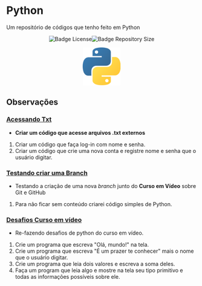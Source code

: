# Python
 Um repositório de códigos que tenho feito em Python
 <p align="center"><img src="https://img.shields.io/github/license/shimiguel/Python?style=for-the-badge" alt="Badge License" margin-right="5px"><img src="https://img.shields.io/github/languages/code-size/shimiguel/python?style=for-the-badge" alt="Badge Repository Size" margin-left="5px"></p>
 <p align="center"><img width="100px" src="./img/pythonicon.png" alt="ícone Python"/></p>

## Observações
 ### [Acessando Txt](acessandoTxt)
  * **Criar um código que acesse arquivos .txt externos**
  1. Criar um código que faça log-in com nome e senha.
  1. Criar um código que crie uma nova conta e registre nome e senha que o usuário digitar.

 ### [Testando criar uma Branch](testBranch)
  * Testando a criação de uma nova _branch_ junto do **Curso em Vídeo** sobre Git e GitHub
  1. Para não ficar sem conteúdo criarei código simples de Python.
 
 ### [Desafios Curso em vídeo](desafiosCV)
 * Re-fazendo desafios de python do curso em vídeo.
 1. Crie um programa que escreva "Olá, mundo!" na tela.
 1. Crie um programa que escreva "É um prazer te conhecer" mais o nome que o usuário digitar.
 1. Crie um programa que leia dois valores e escreva a soma deles.
 1. Faça um program que leia algo e mostre na tela seu tipo primitivo e todas as informações possíveis sobre ele.